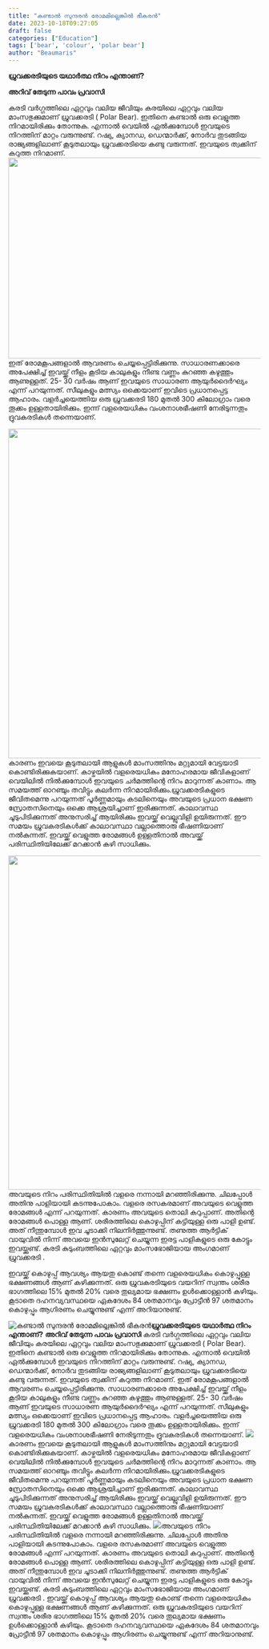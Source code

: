 ```yaml
---
title: "കണ്ടാൽ സുന്ദരൻ രോമമില്ലെങ്കിൽ ഭീകരൻ"
date: 2023-10-18T09:27:05
draft: false
categories: ["Education"]
tags: ['bear', 'colour', 'polar bear']
author: "Beaumaris"
---
```


<strong>ധ്രുവക്കരടിയുടെ യഥാര്‍ത്ഥ നിറം എന്താണ്?</strong>

<strong>അറിവ് തേടുന്ന പാവം പ്രവാസി</strong>

കരടി വർഗ്ഗത്തിലെ ഏറ്റവും വലിയ ജീവിയും കരയിലെ ഏറ്റവും വലിയ മാംസഭുക്കുമാണ് ധ്രുവക്കരടി ( Polar Bear). ഇതിനെ കണ്ടാൽ ഒരു വെളുത്ത നിറമായിരിക്കും തോന്നുക. എന്നാൽ വെയിൽ ഏൽക്കുമ്പോൾ ഇവയുടെ നിറത്തിന് മാറ്റം വരുന്നുണ്ട്. റഷ്യ, ക്യാനഡ, ഡെന്മാർക്ക്, നോർവ തുടങ്ങിയ രാജ്യങ്ങളിലാണ് കൂടുതലായും ധ്രുവക്കരടിയെ കണ്ടു വരുന്നത്. ഇവയുടെ ത്വക്കിന് കറുത്ത നിറമാണ്. <img class="alignnone size-full wp-image-425594" src="https://cdn.boolokam.com/articles/2023/10/hairless-bald-animals-35.jpg" alt="" width="605" height="401" />ഇത് രോമകൂപങ്ങളാൽ ആവരണം ചെയ്യപ്പെട്ടിരിക്കുന്നു. സാധാരണക്കാരെ അപേക്ഷിച്ച് ഇവയ്ക്ക് നീളം കൂടിയ കാലുകളും നീണ്ട വണ്ണം കുറഞ്ഞ കഴുത്തും ആണുള്ളത്. 25- 30 വർഷം ആണ് ഇവയുടെ സാധാരണ ആയുർദൈർഘ്യം എന്ന് പറയുന്നത്. സീലുകളും മത്സ്യം ഒക്കെയാണ് ഇവിടെ പ്രധാനപ്പെട്ട ആഹാരം. വളർച്ചയെത്തിയ ഒരു ധ്രുവക്കരടി 180 മുതൽ 300 കിലോഗ്രാം വരെ തൂക്കം ഉള്ളതായിരിക്കും. ഇന്ന് വളരെയധികം വംശനാശഭീഷണി നേരിടുന്നതും ദ്രുവകരടികൾ തന്നെയാണ്.

<img class="alignnone size-full wp-image-425595" src="https://cdn.boolokam.com/articles/2023/10/wfwffggg.jpg" alt="" width="602" height="658" />കാരണം ഇവയെ കൂടുതലായി ആളുകൾ മാംസത്തിനും മറ്റുമായി വേട്ടയാടി കൊണ്ടിരിക്കുകയാണ്. കാഴ്ചയിൽ വളരെയധികം മനോഹരമായ ജീവികളാണ് വെയിലിൽ നിൽക്കുമ്പോൾ ഇവയുടെ ചർമത്തിന്റെ നിറം മാറുന്നത് കാണാം. ആ സമയത്ത് ഓറഞ്ചും തവിട്ടും കലർന്ന നിറമായിരിക്കും.ധ്രുവക്കരടികളുടെ ജീവിതമെന്നു പറയുന്നത് പൂർണ്ണമായും കടലിനെയും അവയുടെ പ്രധാന ഭക്ഷണ സ്രോതസിനെയും ഒക്കെ ആശ്രയിച്ചാണ് ഇരിക്കുന്നത്. കാലാവസ്ഥ ചൂടുപിടിക്കുന്നത് അനുസരിച്ച് ആയിരിക്കും ഇവയ്ക്ക് വെല്ലുവിളി ഉയിരുന്നത്. ഈ സമയം ധ്രുവകരടികൾക്ക് കാലാവസ്ഥാ വല്ലാത്തൊരു ഭീഷണിയാണ് നൽകുന്നത്. ഇവയ്ക്ക് വെളുത്ത രോമങ്ങൾ ഉള്ളതിനാൽ അവയ്ക്ക് പരിസ്ഥിതിയിലേക്ക് മറക്കാൻ കഴി സാധിക്കും.

<img class="alignnone size-full wp-image-425596" src="https://cdn.boolokam.com/articles/2023/10/wffggg.jpg" alt="" width="1000" height="667" />അവയുടെ നിറം പരിസ്ഥിതിയിൽ വളരെ നന്നായി മറഞ്ഞിരിക്കുന്നു. ചിലപ്പോൾ അതിനു പാളിയായി കടന്നുപോകാം. വളരെ രസകരമാണ് അവയുടെ വെളുത്ത രോമങ്ങൾ എന്ന് പറയുന്നത്. കാരണം അവയുടെ തൊലി കറുപ്പാണ്. അതിന്റെ രോമങ്ങൾ പൊള്ള ആണ്. ശരീരത്തിലെ കൊഴുപ്പിന് കട്ടിയുള്ള ഒരു പാളി ഉണ്ട്. അത് നീന്തുമ്പോൾ ഇവ ചൂടാക്കി നിലനിർത്തുന്നുണ്ട്. തണുത്ത ആർട്ടിക് വായുവിൽ നിന്ന് അവയെ ഇൻസുലേറ്റ് ചെയ്യുന്ന ഇരട്ട പാളികളുടെ ഒരു കോട്ടും ഇവയ്ക്കുണ്ട്. കരടി കുടുംബത്തിലെ ഏറ്റവും മാംസഭോജിയായ അംഗമാണ് ധ്രുവക്കരടി .

ഇവയ്ക്ക് കൊഴുപ്പ് ആവശ്യം ആയതു കൊണ്ട് തന്നെ വളരെയധികം കൊഴുപ്പുള്ള ഭക്ഷണങ്ങൾ ആണ് കഴിക്കുന്നത്. ഒരു ധ്രുവകരടിയുടെ വയറിന് സ്വന്തം ശരീര ഭാഗത്തിലെ 15% മുതൽ 20% വരെ തുല്യമായ ഭക്ഷണം ഉൾക്കൊള്ളാൻ കഴിയും. കൂടാതെ ദഹനവ്യവസ്ഥയെ ഏകദേശം 84 ശതമാനവും പ്രോട്ടീൻ 97 ശതമാനം കൊഴുപ്പും ആഗിരണം ചെയ്യുന്നുണ്ട് എന്ന് അറിയാനുണ്ട്.


![കണ്ടാൽ സുന്ദരൻ രോമമില്ലെങ്കിൽ ഭീകരൻ](https://cdn.boolokam.com/articles/2023/10/hairless-bald-animals-35.jpg)**ധ്രുവക്കരടിയുടെ യഥാര്‍ത്ഥ നിറം എന്താണ്?** **അറിവ് തേടുന്ന പാവം പ്രവാസി** കരടി വർഗ്ഗത്തിലെ ഏറ്റവും വലിയ ജീവിയും കരയിലെ ഏറ്റവും വലിയ മാംസഭുക്കുമാണ് ധ്രുവക്കരടി ( Polar Bear). ഇതിനെ കണ്ടാൽ ഒരു വെളുത്ത നിറമായിരിക്കും തോന്നുക. എന്നാൽ വെയിൽ ഏൽക്കുമ്പോൾ ഇവയുടെ നിറത്തിന് മാറ്റം വരുന്നുണ്ട്. റഷ്യ, ക്യാനഡ, ഡെന്മാർക്ക്, നോർവ തുടങ്ങിയ രാജ്യങ്ങളിലാണ് കൂടുതലായും ധ്രുവക്കരടിയെ കണ്ടു വരുന്നത്. ഇവയുടെ ത്വക്കിന് കറുത്ത നിറമാണ്. ഇത് രോമകൂപങ്ങളാൽ ആവരണം ചെയ്യപ്പെട്ടിരിക്കുന്നു. സാധാരണക്കാരെ അപേക്ഷിച്ച് ഇവയ്ക്ക് നീളം കൂടിയ കാലുകളും നീണ്ട വണ്ണം കുറഞ്ഞ കഴുത്തും ആണുള്ളത്. 25- 30 വർഷം ആണ് ഇവയുടെ സാധാരണ ആയുർദൈർഘ്യം എന്ന് പറയുന്നത്. സീലുകളും മത്സ്യം ഒക്കെയാണ് ഇവിടെ പ്രധാനപ്പെട്ട ആഹാരം. വളർച്ചയെത്തിയ ഒരു ധ്രുവക്കരടി 180 മുതൽ 300 കിലോഗ്രാം വരെ തൂക്കം ഉള്ളതായിരിക്കും. ഇന്ന് വളരെയധികം വംശനാശഭീഷണി നേരിടുന്നതും ദ്രുവകരടികൾ തന്നെയാണ്. ![](https://cdn.boolokam.com/articles/2023/10/wfwffggg.jpg)കാരണം ഇവയെ കൂടുതലായി ആളുകൾ മാംസത്തിനും മറ്റുമായി വേട്ടയാടി കൊണ്ടിരിക്കുകയാണ്. കാഴ്ചയിൽ വളരെയധികം മനോഹരമായ ജീവികളാണ് വെയിലിൽ നിൽക്കുമ്പോൾ ഇവയുടെ ചർമത്തിന്റെ നിറം മാറുന്നത് കാണാം. ആ സമയത്ത് ഓറഞ്ചും തവിട്ടും കലർന്ന നിറമായിരിക്കും.ധ്രുവക്കരടികളുടെ ജീവിതമെന്നു പറയുന്നത് പൂർണ്ണമായും കടലിനെയും അവയുടെ പ്രധാന ഭക്ഷണ സ്രോതസിനെയും ഒക്കെ ആശ്രയിച്ചാണ് ഇരിക്കുന്നത്. കാലാവസ്ഥ ചൂടുപിടിക്കുന്നത് അനുസരിച്ച് ആയിരിക്കും ഇവയ്ക്ക് വെല്ലുവിളി ഉയിരുന്നത്. ഈ സമയം ധ്രുവകരടികൾക്ക് കാലാവസ്ഥാ വല്ലാത്തൊരു ഭീഷണിയാണ് നൽകുന്നത്. ഇവയ്ക്ക് വെളുത്ത രോമങ്ങൾ ഉള്ളതിനാൽ അവയ്ക്ക് പരിസ്ഥിതിയിലേക്ക് മറക്കാൻ കഴി സാധിക്കും. ![](https://cdn.boolokam.com/articles/2023/10/wffggg.jpg)അവയുടെ നിറം പരിസ്ഥിതിയിൽ വളരെ നന്നായി മറഞ്ഞിരിക്കുന്നു. ചിലപ്പോൾ അതിനു പാളിയായി കടന്നുപോകാം. വളരെ രസകരമാണ് അവയുടെ വെളുത്ത രോമങ്ങൾ എന്ന് പറയുന്നത്. കാരണം അവയുടെ തൊലി കറുപ്പാണ്. അതിന്റെ രോമങ്ങൾ പൊള്ള ആണ്. ശരീരത്തിലെ കൊഴുപ്പിന് കട്ടിയുള്ള ഒരു പാളി ഉണ്ട്. അത് നീന്തുമ്പോൾ ഇവ ചൂടാക്കി നിലനിർത്തുന്നുണ്ട്. തണുത്ത ആർട്ടിക് വായുവിൽ നിന്ന് അവയെ ഇൻസുലേറ്റ് ചെയ്യുന്ന ഇരട്ട പാളികളുടെ ഒരു കോട്ടും ഇവയ്ക്കുണ്ട്. കരടി കുടുംബത്തിലെ ഏറ്റവും മാംസഭോജിയായ അംഗമാണ് ധ്രുവക്കരടി . ഇവയ്ക്ക് കൊഴുപ്പ് ആവശ്യം ആയതു കൊണ്ട് തന്നെ വളരെയധികം കൊഴുപ്പുള്ള ഭക്ഷണങ്ങൾ ആണ് കഴിക്കുന്നത്. ഒരു ധ്രുവകരടിയുടെ വയറിന് സ്വന്തം ശരീര ഭാഗത്തിലെ 15% മുതൽ 20% വരെ തുല്യമായ ഭക്ഷണം ഉൾക്കൊള്ളാൻ കഴിയും. കൂടാതെ ദഹനവ്യവസ്ഥയെ ഏകദേശം 84 ശതമാനവും പ്രോട്ടീൻ 97 ശതമാനം കൊഴുപ്പും ആഗിരണം ചെയ്യുന്നുണ്ട് എന്ന് അറിയാനുണ്ട്.
